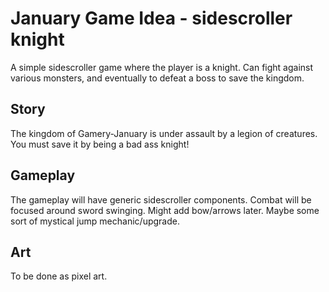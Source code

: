 # January Game Idea - sidescroller knight

A simple sidescroller game where the player is a knight. Can fight against various monsters, and eventually to defeat a boss to save the kingdom.

## Story

The kingdom of Gamery-January is under assault by a legion of creatures. You must save it by being a bad ass knight!

## Gameplay

The gameplay will have generic sidescroller components. Combat will be focused around sword swinging. Might add bow/arrows later. Maybe some sort of mystical jump mechanic/upgrade.

## Art

To be done as pixel art.